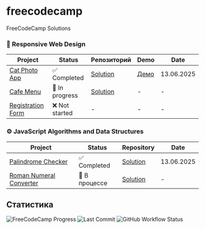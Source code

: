 # freecodecamp
FreeCodeCamp Solutions

### 🎨 Responsive Web Design
| Project                                                                                                                              | Status        | Репозиторий                                    | Demo                                                                                           | Date       |
|--------------------------------------------------------------------------------------------------------------------------------------|---------------|------------------------------------------------|------------------------------------------------------------------------------------------------|------------|
| [Cat Photo App](https://www.freecodecamp.org/learn/2022/responsive-web-design/learn-html-by-building-a-cat-photo-app/)               | ✅ Completed   | [Solution](responsive-web-design/cat-photo-app) | [Демо](https://Alma-Nemi.github.io/freecodecamp-solutions/responsive-web-design/cat-photo-app) | 13.06.2025 |
| [Cafe Menu](https://www.freecodecamp.org/learn/2022/responsive-web-design/learn-basic-css-by-building-a-cafe-menu/)                  | 🚧 In progress | [Solution](responsive-web-design/cafe-menu)     | -                                                                                              | -          |
| [Registration Form](https://www.freecodecamp.org/learn/2022/responsive-web-design/learn-html-forms-by-building-a-registration-form/) | ❌ Not started   | -                                              | -                                                                                              | -          |

### ⚙️ JavaScript Algorithms and Data Structures
| Project | Status | Repository                                               | Date       |
|--------|--------|----------------------------------------------------------|------------|
| [Palindrome Checker](https://www.freecodecamp.org/learn/javascript-algorithms-and-data-structures-v8/javascript-algorithms-and-data-structures-projects/palindrome-checker) | ✅ Completed | [Solution](javascript-algorithms/palindrome-checker)      | 13.06.2025 |
| [Roman Numeral Converter](https://www.freecodecamp.org/learn/javascript-algorithms-and-data-structures-v8/javascript-algorithms-and-data-structures-projects/roman-numeral-converter) | 🚧 В процессе | [Solution](javascript-algorithms/roman-numeral-converter) | -          |

## Статистика
![FreeCodeCamp Progress](https://img.shields.io/badge/FreeCodeCamp-20%25-brightgreen)
![Last Commit](https://img.shields.io/github/last-commit/Alma-Nemi/freecodecamp-solutions)
![GitHub Workflow Status](https://img.shields.io/github/actions/workflow/status/Alma-Nemi/freecodecamp-solutions/fcc-ci.yml)